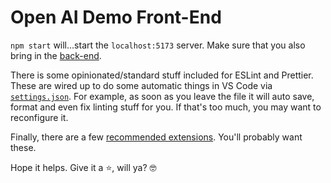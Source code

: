 # Open AI Demo Front-End

`npm start` will...start the `localhost:5173` server. Make sure that you also bring in the [back-end](https://github.com/manavm1990/openai-animal-back-end).

There is some opinionated/standard stuff included for ESLint and Prettier. These are wired up to do some automatic things in VS Code via [`settings.json`](./.vscode/settings.json). For example, as soon as you leave the file it will auto save, format and even fix linting stuff for you. If that's too much, you may want to reconfigure it.

Finally, there are a few [recommended extensions](./.vscode/extensions.json). You'll probably want these.

Hope it helps. Give it a ⭐, will ya? 🤓
